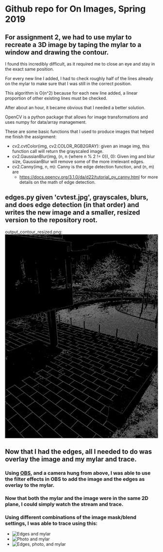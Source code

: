 # Github repo for On Images, Spring 2019

## For assignment 2, we had to use mylar to recreate a 3D image by taping the mylar to a window and drawing the contour.

I found this incredibly difficult, as it required me to close an eye and stay in the exact same position.

For every new line I added, I had to check roughly half of the lines already on the mylar to make sure that I was still in the correct position.

This algorithm is O(n^2) because for each new line added, a linear proportion of other existing lines must be checked.

After about an hour, it became obvious that I needed a better solution.

OpenCV is a python package that allows for image transformations and uses numpy for data/array management.

These are some basic functions that I used to produce images that helped me finish the assignment: 
  * cv2.cvtColor(img, cv2.COLOR_RGB2GRAY): given an image img, this function call will return the grayscaled image.
  * cv2.GaussianBlur(img, (n, n {where n % 2 != 0}), 0): Given img and blur size, GaussianBlur will remove some of the more irrelevant edges.
  * cv2.Canny(img, n, m): Canny is the edge detection function, and (n, m) are 
    * https://docs.opencv.org/3.1.0/da/d22/tutorial_py_canny.html for more details on the math of edge detection.
    
## edges.py given 'cvtest.jpg', grayscales, blurs, and does edge detection (in that order) and writes the new image and a smaller, resized version to the repository root. 

output_contour_resized.png:
![edges.py output](https://github.com/anandijain/vision/blob/master/output_contour_resized.png)


## Now that I had the edges, all I needed to do was overlay the image and my mylar and trace. 
 ### Using [OBS](https://obsproject.com/), and a camera hung from above, I was able to use the filter effects in OBS to add the image and the edges as overlay to the mylar. 
 ### Now that both the mylar and the image were in the same 2D plane, I could simply watch the stream and trace.
 
 ### Using different combinations of the image mask/blend settings, I was able to trace using this:
  * ![Edges and mylar](https://github.com/anandijain/vision/blob/master/edges_mylar.png)
  * ![Photo and mylar](https://github.com/anandijain/vision/blob/master/photo_mylar.png)
  * ![Edges, photo, and mylar](https://github.com/anandijain/vision/blob/master/edges_photo_mylar.png)
